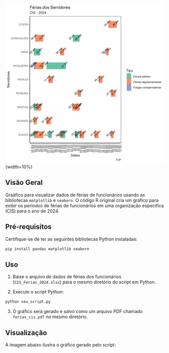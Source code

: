 
![Gráfico de Férias](grafico_ferias.png){width=10%}

## Visão Geral

Graáfico para visualizar dados de férias de funcionários usando as bibliotecas `matplotlib` e `seaborn`. O código R original cria um gráfico para exibir os períodos de férias de funcionários em uma organização específica (CIS) para o ano de 2024.

## Pré-requisitos

Certifique-se de ter as seguintes bibliotecas Python instaladas:

```bash
pip install pandas matplotlib seaborn
```

## Uso

1. Baixe o arquivo de dados de férias dos funcionários (`CIS_Ferias_2024.xlsx`) para o mesmo diretório do script em Python.

2. Execute o script Python:

```bash
python seu_script.py
```

3. O gráfico será gerado e salvo como um arquivo PDF chamado `ferias_cis.pdf` no mesmo diretório.

## Visualização

A imagem abaixo ilustra o gráfico gerado pelo script:


```
